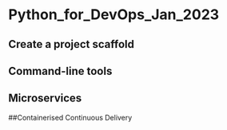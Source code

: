 # Python_for_DevOps_Jan_2023


## Create a project scaffold

## Command-line tools

## Microservices

##Containerised Continuous Delivery
